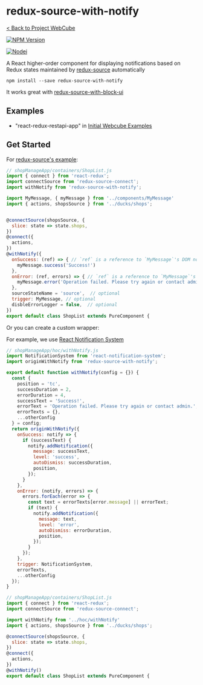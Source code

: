 # redux-source-with-notify

[< Back to Project WebCube](https://github.com/dexteryy/Project-WebCube/)

[![NPM Version][npm-image]][npm-url]
<!-- [![Build Status][travis-image]][travis-url]
[![Dependencies Status][dep-image]][dep-url] -->

[![Nodei][nodei-image]][npm-url]

[npm-image]: https://img.shields.io/npm/v/redux-source-with-notify.svg
[nodei-image]: https://nodei.co/npm/redux-source-with-notify.png?downloads=true
[npm-url]: https://npmjs.org/package/redux-source-with-notify
<!--
[travis-image]: https://img.shields.io/travis/dexteryy/redux-source-with-notify/master.svg
[travis-url]: https://travis-ci.org/dexteryy/redux-source-with-notify
[dep-image]: https://david-dm.org/dexteryy/redux-source-with-notify.svg
[dep-url]: https://david-dm.org/dexteryy/redux-source-with-notify
-->

A React higher-order component for displaying notifications based on Redux states maintained by [redux-source](https://github.com/dexteryy/Project-WebCube/tree/master/packages/redux-source) automatically

```
npm install --save redux-source-with-notify
```

It works great with [redux-source-with-block-ui](https://github.com/dexteryy/Project-WebCube/tree/master/packages/redux-source-with-block-ui)

## Examples

* "react-redux-restapi-app" in [Initial Webcube Examples](https://github.com/dexteryy/Project-WebCube/tree/master/examples/webcube-initial-structure)

## Get Started

For [redux-source's example](https://github.com/dexteryy/Project-WebCube/tree/master/packages/redux-source#get-started):

```js
// shopManageApp/containers/ShopList.js
import { connect } from 'react-redux';
import connectSource from 'redux-source-connect';
import withNotify from 'redux-source-with-notify';

import MyMessage, { myMessage } from '../components/MyMessage'
import { actions, shopsSource } from '../ducks/shops';


@connectSource(shopsSource, {
  slice: state => state.shops,
})
@connect({
  actions,
})
@withNotify({
  onSuccess: (ref) => { // `ref` is a reference to `MyMessage`'s DOM node
    myMessage.success('Success!')
  },
  onError: (ref, errors) => { // `ref` is a reference to `MyMessage`'s DOM node
    myMessage.error('Operation failed. Please try again or contact admin.')
  },
  sourceStateName = 'source',  // optional
  trigger: MyMessage, // optional
  disbleErrorLogger = false,  // optional
})
export default class ShopList extends PureComponent {
```

Or you can create a custom wrapper:

For example, we use [React Notification System](http://igorprado.com/react-notification-system/)

```js
// shopManageApp/hoc/withNotify.js
import NotificationSystem from 'react-notification-system';
import originWithNotify from 'redux-source-with-notify';

export default function withNotify(config = {}) {
  const {
    position = 'tc',
    successDuration = 2,
    errorDuration = 4,
    successText = 'Success!',
    errorText = 'Operation failed. Please try again or contact admin.',
    errorTexts = {},
    ...otherConfig
  } = config;
  return originWithNotify({
    onSuccess: notify => {
      if (successText) {
        notify.addNotification({
          message: successText,
          level: 'success',
          autoDismiss: successDuration,
          position,
        });
      }
    },
    onError: (notify, errors) => {
      errors.forEach(error => {
        const text = errorTexts[error.message] || errorText;
        if (text) {
          notify.addNotification({
            message: text,
            level: 'error',
            autoDismiss: errorDuration,
            position,
          });
        }
      });
    },
    trigger: NotificationSystem,
    errorTexts,
    ...otherConfig
  });
}
```

```js
// shopManageApp/containers/ShopList.js
import { connect } from 'react-redux';
import connectSource from 'redux-source-connect';

import withNotify from '../hoc/withNotify'
import { actions, shopsSource } from '../ducks/shops';

@connectSource(shopsSource, {
  slice: state => state.shops,
})
@connect({
  actions,
})
@withNotify()
export default class ShopList extends PureComponent {
```
